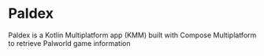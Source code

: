 # Paldex
Paldex is a Kotlin Multiplatform app (KMM) built with Compose Multiplatform to retrieve Palworld game information
